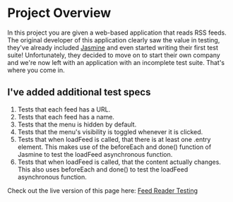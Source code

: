 # Project Overview

In this project you are given a web-based application that reads RSS feeds. The original developer of this application clearly saw the value in testing, they've already included [Jasmine](http://jasmine.github.io/) and even started writing their first test suite! Unfortunately, they decided to move on to start their own company and we're now left with an application with an incomplete test suite. That's where you come in.


## I've added additional test specs

1. Tests that each feed has a URL.
2. Tests that each feed has a name.
3. Tests that the menu is hidden by default.
4. Tests that the menu's visibility is toggled whenever it is clicked.
5. Tests that when loadFeed is called, that there is at least one .entry element. This makes use of the beforeEach and done() function of Jasmine to test the loadFeed asynchronous function.
6. Tests that when loadFeed is called, that the content actually changes. This also uses beforeEach and done() to test the loadFeed asynchronous function.


Check out the live version of this page here: [Feed Reader Testing](http://jerrydy.github.io/feedreader-testing/)